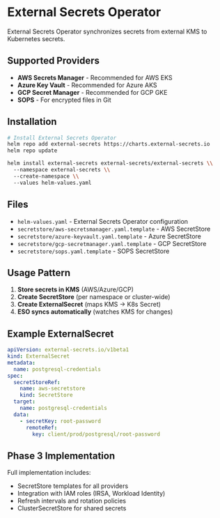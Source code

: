 # External Secrets Operator

External Secrets Operator synchronizes secrets from external KMS to Kubernetes secrets.

## Supported Providers

- **AWS Secrets Manager** - Recommended for AWS EKS
- **Azure Key Vault** - Recommended for Azure AKS
- **GCP Secret Manager** - Recommended for GCP GKE
- **SOPS** - For encrypted files in Git

## Installation

```bash
# Install External Secrets Operator
helm repo add external-secrets https://charts.external-secrets.io
helm repo update

helm install external-secrets external-secrets/external-secrets \\
  --namespace external-secrets \\
  --create-namespace \\
  --values helm-values.yaml
```

## Files

- `helm-values.yaml` - External Secrets Operator configuration
- `secretstore/aws-secretsmanager.yaml.template` - AWS SecretStore
- `secretstore/azure-keyvault.yaml.template` - Azure SecretStore
- `secretstore/gcp-secretmanager.yaml.template` - GCP SecretStore
- `secretstore/sops.yaml.template` - SOPS SecretStore

## Usage Pattern

1. **Store secrets in KMS** (AWS/Azure/GCP)
2. **Create SecretStore** (per namespace or cluster-wide)
3. **Create ExternalSecret** (maps KMS → K8s Secret)
4. **ESO syncs automatically** (watches KMS for changes)

## Example ExternalSecret

```yaml
apiVersion: external-secrets.io/v1beta1
kind: ExternalSecret
metadata:
  name: postgresql-credentials
spec:
  secretStoreRef:
    name: aws-secretstore
    kind: SecretStore
  target:
    name: postgresql-credentials
  data:
    - secretKey: root-password
      remoteRef:
        key: client/prod/postgresql/root-password
```

## Phase 3 Implementation

Full implementation includes:
- SecretStore templates for all providers
- Integration with IAM roles (IRSA, Workload Identity)
- Refresh intervals and rotation policies
- ClusterSecretStore for shared secrets
